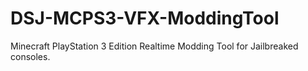 # DSJ-MCPS3-VFX-ModdingTool
Minecraft PlayStation 3 Edition Realtime Modding Tool for Jailbreaked consoles.
